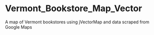 # Vermont_Bookstore_Map_Vector
 A map of Vermont bookstores using jVectorMap and data scraped from Google Maps
